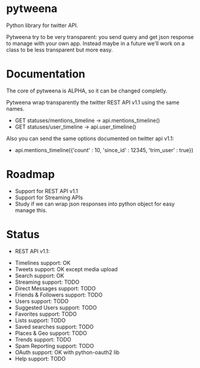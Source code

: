 pytweena
========

Python library for twitter API. 

Pytweena try to be very transparent: you send query and get json response to manage with your own app. Instead maybe in a future we'll work on a class to be less transparent but more easy.


Documentation
=============

The core of pytweena is ALPHA, so it can be changed completly.

Pytweena wrap transparently the twitter REST API v1.1 using the same names.
- GET statuses/mentions_timeline  ->  api.mentions_timeline()
- GET statuses/user_timeline  ->  api.user_timeline()

Also you can send the same options documented on twitter api v1.1:
- api.mentions_timeline({'count' : 10, 'since_id' : 12345, 'trim_user' : true})


Roadmap
=======
- Support for REST API v1.1
- Support for Streaming APIs
- Study if we can wrap json 
  responses into python object
  for easy manage this.

Status
======
 * REST API v1.1:
- Timelines support: OK
- Tweets support: OK except media upload
- Search support: OK
- Streaming support: TODO
- Direct Messages support: TODO
- Friends & Followers support: TODO
- Users support: TODO
- Suggested Users support: TODO
- Favorites support: TODO
- Lists support: TODO
- Saved searches support: TODO
- Places & Geo support: TODO
- Trends support: TODO
- Spam Reporting support: TODO
- OAuth support: OK with python-oauth2 lib
- Help support: TODO 
